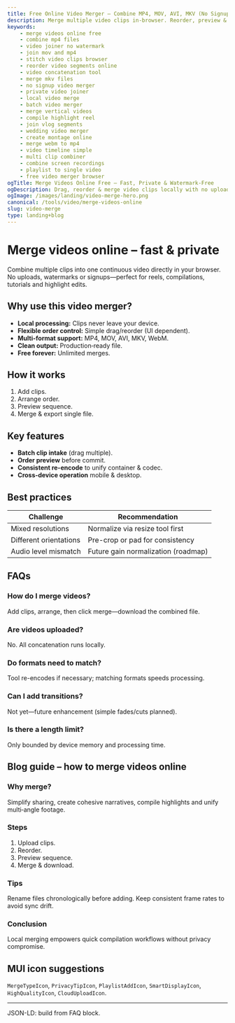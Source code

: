 ```yaml
---
title: Free Online Video Merger – Combine MP4, MOV, AVI, MKV (No Signup)
description: Merge multiple video clips in-browser. Reorder, preview & export a single MP4. No uploads, no watermark, private & fast.
keywords:
	- merge videos online free
	- combine mp4 files
	- video joiner no watermark
	- join mov and mp4
	- stitch video clips browser
	- reorder video segments online
	- video concatenation tool
	- merge mkv files
	- no signup video merger
	- private video joiner
	- local video merge
	- batch video merger
	- merge vertical videos
	- compile highlight reel
	- join vlog segments
	- wedding video merger
	- create montage online
	- merge webm to mp4
	- video timeline simple
	- multi clip combiner
	- combine screen recordings
	- playlist to single video
	- free video merger browser
ogTitle: Merge Videos Online Free – Fast, Private & Watermark-Free
ogDescription: Drag, reorder & merge video clips locally with no uploads or watermark. MP4, MOV, AVI, MKV supported.
ogImage: /images/landing/video-merge-hero.png
canonical: /tools/video/merge-videos-online
slug: video-merge
type: landing+blog
---
```


# Merge videos online – fast & private

Combine multiple clips into one continuous video directly in your browser. No uploads, watermarks or signups—perfect for reels, compilations, tutorials and highlight edits.

## Why use this video merger?
- **Local processing:** Clips never leave your device.  
- **Flexible order control:** Simple drag/reorder (UI dependent).  
- **Multi-format support:** MP4, MOV, AVI, MKV, WebM.  
- **Clean output:** Production‑ready file.  
- **Free forever:** Unlimited merges.  

## How it works
1. Add clips.  
2. Arrange order.  
3. Preview sequence.  
4. Merge & export single file.  

## Key features
- **Batch clip intake** (drag multiple).  
- **Order preview** before commit.  
- **Consistent re-encode** to unify container & codec.  
- **Cross‑device operation** mobile & desktop.  

## Best practices
| Challenge | Recommendation |
| --------- | -------------- |
| Mixed resolutions | Normalize via resize tool first |
| Different orientations | Pre-crop or pad for consistency |
| Audio level mismatch | Future gain normalization (roadmap) |

## FAQs
### How do I merge videos?
Add clips, arrange, then click merge—download the combined file.

### Are videos uploaded?
No. All concatenation runs locally.

### Do formats need to match?
Tool re-encodes if necessary; matching formats speeds processing.

### Can I add transitions?
Not yet—future enhancement (simple fades/cuts planned).

### Is there a length limit?
Only bounded by device memory and processing time.

## Blog guide – how to merge videos online
### Why merge?
Simplify sharing, create cohesive narratives, compile highlights and unify multi‑angle footage.

### Steps
1. Upload clips.  
2. Reorder.  
3. Preview sequence.  
4. Merge & download.  

### Tips
Rename files chronologically before adding. Keep consistent frame rates to avoid sync drift.

### Conclusion
Local merging empowers quick compilation workflows without privacy compromise.

## MUI icon suggestions
`MergeTypeIcon`, `PrivacyTipIcon`, `PlaylistAddIcon`, `SmartDisplayIcon`, `HighQualityIcon`, `CloudUploadIcon`.

---
JSON-LD: build from FAQ block.

